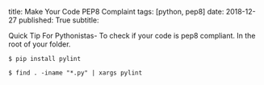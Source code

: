 title: Make Your Code PEP8 Complaint
tags: [python, pep8]
date: 2018-12-27
published: True
subtitle: 



Quick Tip For Pythonistas-
To check if your code is pep8 compliant.
In the root of your folder.
    
    $ pip install pylint

    $ find . -iname "*.py" | xargs pylint
    